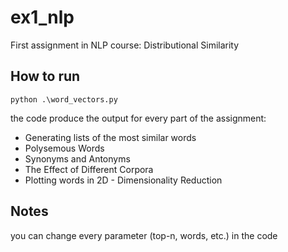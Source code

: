 # ex1_nlp
First assignment in NLP course: Distributional Similarity

How to run
----------
```
python .\word_vectors.py
```

the code produce the output for every part of the assignment:
* Generating lists of the most similar words
* Polysemous Words
* Synonyms and Antonyms
* The Effect of Different Corpora
* Plotting words in 2D - Dimensionality Reduction

Notes
----------
you can change every parameter (top-n, words, etc.) in the code
